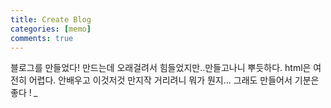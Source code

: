 ```yaml
---
title: Create Blog
categories: [memo]
comments: true
---
```


블로그를 만들었다!
만드는데 오래걸려서 힘들었지만..만들고나니 뿌듯하다.
html은 여전히 어렵다. 안배우고 이것저것 만지작 거리려니 뭐가 뭔지...
그래도 만들어서 기분은 좋다 ! *_*

